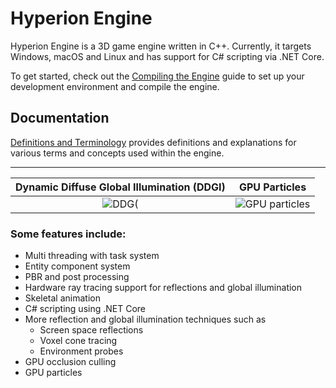 # Hyperion Engine

Hyperion Engine is a 3D game engine written in C++. Currently, it targets Windows, macOS and Linux and has support for C# scripting via .NET Core.

To get started, check out the [Compiling the Engine](doc/CompilingTheEngine.md) guide to set up your development environment and compile the engine.

## Documentation
[Definitions and Terminology](doc/Definitions.md) provides definitions and explanations for various terms and concepts used within the engine.


---

Dynamic Diffuse Global Illumination (DDGI) | GPU Particles
:-----------------------------------------:|:-------------------------:
![DDG(](/screenshots/ddgi.gif)             | ![GPU particles](/screenshots/particles.gif)

### Some features include:
* Multi threading with task system
* Entity component system
* PBR and post processing
* Hardware ray tracing support for reflections and global illumination
* Skeletal animation
* C# scripting using .NET Core
* More reflection and global illumination techniques such as
     * Screen space reflections
     * Voxel cone tracing
     * Environment probes
* GPU occlusion culling
* GPU particles